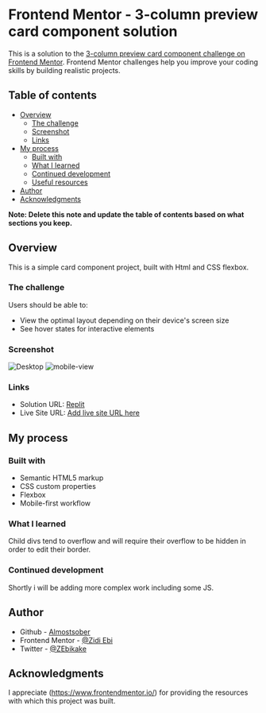 # Frontend Mentor - 3-column preview card component solution

This is a solution to the [3-column preview card component challenge on Frontend Mentor](https://www.frontendmentor.io/challenges/3column-preview-card-component-pH92eAR2-). Frontend Mentor challenges help you improve your coding skills by building realistic projects. 

## Table of contents

- [Overview](#overview)
  - [The challenge](#the-challenge)
  - [Screenshot](#screenshot)
  - [Links](#links)
- [My process](#my-process)
  - [Built with](#built-with)
  - [What I learned](#what-i-learned)
  - [Continued development](#continued-development)
  - [Useful resources](#useful-resources)
- [Author](#author)
- [Acknowledgments](#acknowledgments)

**Note: Delete this note and update the table of contents based on what sections you keep.**

## Overview
  This is a simple card component project, built with Html and CSS flexbox.

### The challenge

Users should be able to:

- View the optimal layout depending on their device's screen size
- See hover states for interactive elements

### Screenshot

![Desktop](https://user-images.githubusercontent.com/105337069/191831434-9cafb6d2-4d23-4603-9a5f-7586b772c9a1.png)
![mobile-view](https://user-images.githubusercontent.com/105337069/191831545-cef199f4-5870-48e9-850d-a51520db5e29.png)



### Links

- Solution URL: [Replit](https://scrawnygreenactivecell.zidiebi.repl.co/)
- Live Site URL: [Add live site URL here](https://your-live-site-url.com)

## My process

### Built with

- Semantic HTML5 markup
- CSS custom properties
- Flexbox
- Mobile-first workflow

### What I learned

Child divs tend to overflow and will require their overflow to be hidden in order to edit their border.



### Continued development

Shortly i will be adding more complex work including some JS.


## Author

- Github - [Almostsober](https://www.frontendmentor.io/profile/ZidiEbi)
- Frontend Mentor - [@Zidi Ebi](https://www.frontendmentor.io/profile/yourusername)
- Twitter - [@ZEbikake](https://twitter.com/ZEbikake)

## Acknowledgments

I appreciate (https://www.frontendmentor.io/) for providing the resources with which this project was built.
